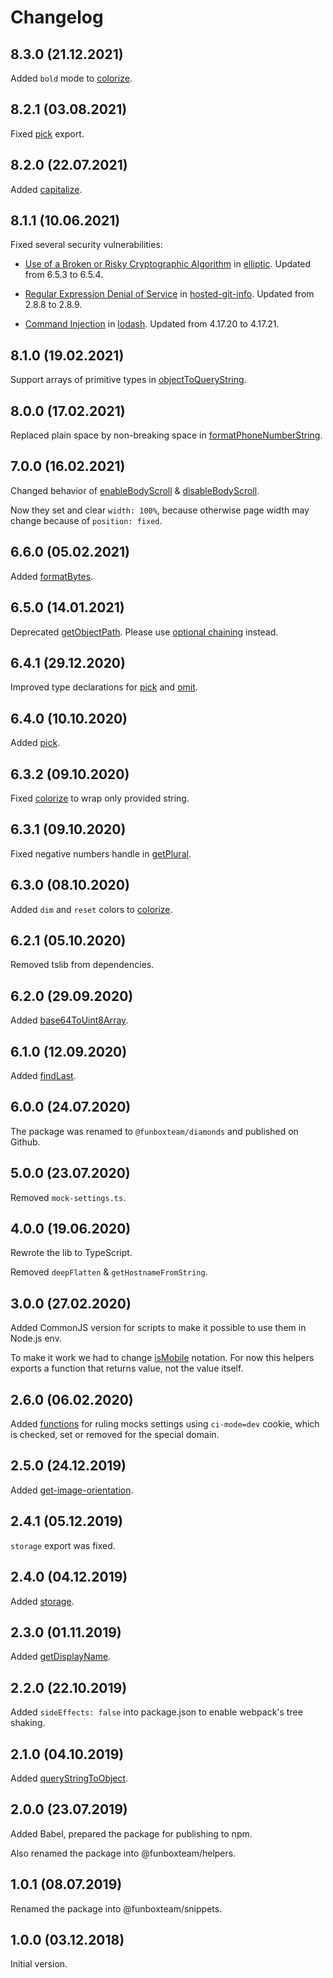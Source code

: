 # Changelog

## 8.3.0 (21.12.2021)

Added `bold` mode to [colorize](./lib/colorize.ts).


## 8.2.1 (03.08.2021)

Fixed [pick](./lib/pick.ts) export.


## 8.2.0 (22.07.2021)

Added [capitalize](./lib/capitalize.ts).


## 8.1.1 (10.06.2021)

Fixed several security vulnerabilities:

- [Use of a Broken or Risky Cryptographic Algorithm](https://github.com/advisories/GHSA-r9p9-mrjm-926w) in [elliptic](https://github.com/indutny/elliptic). Updated from 6.5.3 to 6.5.4.

- [Regular Expression Denial of Service](https://github.com/advisories/GHSA-43f8-2h32-f4cj) in [hosted-git-info](https://github.com/npm/hosted-git-info). Updated from 2.8.8 to 2.8.9.

- [Command Injection](https://github.com/advisories/GHSA-35jh-r3h4-6jhm) in [lodash](https://github.com/lodash/lodash). Updated from 4.17.20 to 4.17.21.


## 8.1.0 (19.02.2021)

Support arrays of primitive types in [objectToQueryString](./lib/object-to-query-string.ts).


## 8.0.0 (17.02.2021)

Replaced plain space by non-breaking space in [formatPhoneNumberString](./lib/format-phone-number-string.ts).


## 7.0.0 (16.02.2021)

Changed behavior of [enableBodyScroll](./lib/body-scroll.ts) & [disableBodyScroll](./lib/body-scroll.ts). 

Now they set and clear `width: 100%`, because otherwise page width may change because of `position: fixed`.


## 6.6.0 (05.02.2021)

Added [formatBytes](./lib/format-bytes.ts).


## 6.5.0 (14.01.2021)

Deprecated [getObjectPath](./lib/get-object-path.ts). Please use
[optional chaining](https://github.com/tc39/proposal-optional-chaining) instead.


## 6.4.1 (29.12.2020)

Improved type declarations for [pick](./lib/pick.ts) and [omit](./lib/omit.ts).


## 6.4.0 (10.10.2020)

Added [pick](./lib/pick.ts).


## 6.3.2 (09.10.2020)

Fixed [colorize](./lib/colorize.ts) to wrap only provided string.


## 6.3.1 (09.10.2020)

Fixed negative numbers handle in [getPlural](./lib/get-plural.ts).


## 6.3.0 (08.10.2020)

Added `dim` and `reset` colors to [colorize](./lib/colorize.ts).


## 6.2.1 (05.10.2020)

Removed tslib from dependencies.


## 6.2.0 (29.09.2020)

Added [base64ToUint8Array](./lib/base64-to-uint8array.ts).


## 6.1.0 (12.09.2020)

Added [findLast](./lib/find-last.ts).


## 6.0.0 (24.07.2020)

The package was renamed to `@funboxteam/diamonds` and published on Github.


## 5.0.0 (23.07.2020)

Removed `mock-settings.ts`.


## 4.0.0 (19.06.2020)

Rewrote the lib to TypeScript.

Removed `deepFlatten` & `getHostnameFromString`.


## 3.0.0 (27.02.2020)

Added CommonJS version for scripts to make it possible to use them in Node.js env.

To make it work we had to change [isMobile](./lib/is-mobile.js) notation. For now this helpers exports 
a function that returns value, not the value itself.


## 2.6.0 (06.02.2020)

Added [functions](./lib/mock-settings.js) for ruling mocks settings using `ci-mode=dev` cookie,
which is checked, set or removed for the special domain.


## 2.5.0 (24.12.2019)

Added [get-image-orientation](./lib/get-image-orientation.js).


## 2.4.1 (05.12.2019)

`storage` export was fixed.


## 2.4.0 (04.12.2019)

Added [storage](./lib/storage.js).


## 2.3.0 (01.11.2019)

Added [getDisplayName](./lib/get-display-name.js).


## 2.2.0 (22.10.2019)

Added `sideEffects: false` into package.json to enable webpack's tree shaking.


## 2.1.0 (04.10.2019)

Added [queryStringToObject](./lib/query-string-to-object.js).


## 2.0.0 (23.07.2019)

Added Babel, prepared the package for publishing to npm.

Also renamed the package into @funboxteam/helpers.


## 1.0.1 (08.07.2019)

Renamed the package into @funboxteam/snippets.


## 1.0.0 (03.12.2018)

Initial version.
